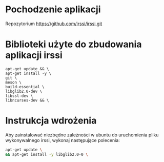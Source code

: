 # Pochodzenie aplikacji 

Repozytorium https://github.com/irssi/irssi.git


# Biblioteki użyte do zbudowania aplikacji irssi

```
apt-get update && \
apt-get install -y \
git \
meson \
build-essential \
libglib2.0-dev \
libssl-dev \
libncurses-dev && \
```

# Instrukcja wdrożenia

Aby zainstalować niezbędne zależności w ubuntu do uruchomienia pliku wykonywalnego irssi, wykonaj następujące polecenia:

```bash
apt-get update \
&& apt-get install -y libglib2.0-0 \
```